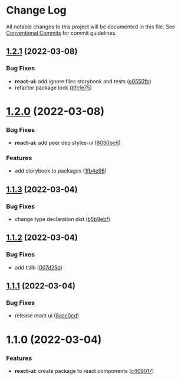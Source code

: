 # Change Log

All notable changes to this project will be documented in this file.
See [Conventional Commits](https://conventionalcommits.org) for commit guidelines.

## [1.2.1](https://github.com/Vbobell/design-system/compare/@vbobel/design-system-react-ui@1.2.0...@vbobel/design-system-react-ui@1.2.1) (2022-03-08)


### Bug Fixes

* **react-ui:** add ignore files storybook and tests ([e0550fb](https://github.com/Vbobell/design-system/commit/e0550fbce587f161e3932cf26e1248d0251db8d1))
* refactor package lock ([bfcfe75](https://github.com/Vbobell/design-system/commit/bfcfe75b9310ad38de4ff255aca1fb53419e55fb))





# [1.2.0](https://github.com/Vbobell/design-system/compare/@vbobel/design-system-react-ui@1.1.3...@vbobel/design-system-react-ui@1.2.0) (2022-03-08)


### Bug Fixes

* **react-ui:** add peer dep styles-ui ([8030bc6](https://github.com/Vbobell/design-system/commit/8030bc6f16e4be2283914b872de0a79b6f915860))


### Features

* add storybook to packages ([1fb4e96](https://github.com/Vbobell/design-system/commit/1fb4e96a10ec8401091f6b60aaccaddc16099a20))





## [1.1.3](https://github.com/Vbobell/design-system/compare/@vbobel/design-system-react-ui@1.1.2...@vbobel/design-system-react-ui@1.1.3) (2022-03-04)


### Bug Fixes

* change type declaration dist ([b5b9ebf](https://github.com/Vbobell/design-system/commit/b5b9ebfe3b8bd659dde34da1b22bddb00f8adb8f))





## [1.1.2](https://github.com/Vbobell/design-system/compare/@vbobel/design-system-react-ui@1.1.1...@vbobel/design-system-react-ui@1.1.2) (2022-03-04)


### Bug Fixes

* add tslib ([007d25d](https://github.com/Vbobell/design-system/commit/007d25df6764454184087d959a2315ea358b7422))





## [1.1.1](https://github.com/Vbobell/design-system/compare/@vbobel/design-system-react-ui@1.1.0...@vbobel/design-system-react-ui@1.1.1) (2022-03-04)


### Bug Fixes

* release react ui ([8aac0cd](https://github.com/Vbobell/design-system/commit/8aac0cda943118a769b29ce8d85b07b5a6b0477b))





# 1.1.0 (2022-03-04)


### Features

* **react-ui:** create package to react components ([c409017](https://github.com/Vbobell/design-system/commit/c40901744821c3c27ba6e6ca15f9b258c4184d13))
